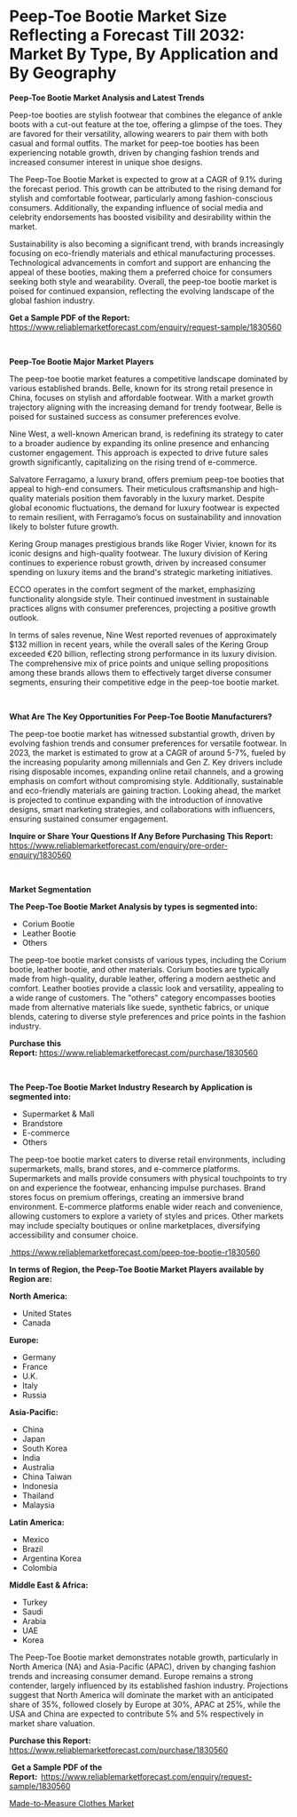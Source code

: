 <p><h1>Peep-Toe Bootie Market Size Reflecting a Forecast Till 2032: Market By Type, By Application and By Geography</h1></p><p><strong>Peep-Toe Bootie Market Analysis and Latest Trends</strong></p>
<p><p>Peep-toe booties are stylish footwear that combines the elegance of ankle boots with a cut-out feature at the toe, offering a glimpse of the toes. They are favored for their versatility, allowing wearers to pair them with both casual and formal outfits. The market for peep-toe booties has been experiencing notable growth, driven by changing fashion trends and increased consumer interest in unique shoe designs.</p><p>The Peep-Toe Bootie Market is expected to grow at a CAGR of 9.1% during the forecast period. This growth can be attributed to the rising demand for stylish and comfortable footwear, particularly among fashion-conscious consumers. Additionally, the expanding influence of social media and celebrity endorsements has boosted visibility and desirability within the market.</p><p>Sustainability is also becoming a significant trend, with brands increasingly focusing on eco-friendly materials and ethical manufacturing processes. Technological advancements in comfort and support are enhancing the appeal of these booties, making them a preferred choice for consumers seeking both style and wearability. Overall, the peep-toe bootie market is poised for continued expansion, reflecting the evolving landscape of the global fashion industry.</p></p>
<p><strong>Get a Sample PDF of the Report:&nbsp;</strong> <a href="https://www.reliablemarketforecast.com/enquiry/request-sample/1830560?utm_campaign=2274&utm_medium=2&utm_source=Github&utm_content=ia&utm_term=09022025&utm_id=peep-toe-bootie">https://www.reliablemarketforecast.com/enquiry/request-sample/1830560</a></p>
<p>&nbsp;</p>
<p><strong>Peep-Toe Bootie Major Market Players</strong></p>
<p><p>The peep-toe bootie market features a competitive landscape dominated by various established brands. Belle, known for its strong retail presence in China, focuses on stylish and affordable footwear. With a market growth trajectory aligning with the increasing demand for trendy footwear, Belle is poised for sustained success as consumer preferences evolve.</p><p>Nine West, a well-known American brand, is redefining its strategy to cater to a broader audience by expanding its online presence and enhancing customer engagement. This approach is expected to drive future sales growth significantly, capitalizing on the rising trend of e-commerce.</p><p>Salvatore Ferragamo, a luxury brand, offers premium peep-toe booties that appeal to high-end consumers. Their meticulous craftsmanship and high-quality materials position them favorably in the luxury market. Despite global economic fluctuations, the demand for luxury footwear is expected to remain resilient, with Ferragamo’s focus on sustainability and innovation likely to bolster future growth.</p><p>Kering Group manages prestigious brands like Roger Vivier, known for its iconic designs and high-quality footwear. The luxury division of Kering continues to experience robust growth, driven by increased consumer spending on luxury items and the brand's strategic marketing initiatives.</p><p>ECCO operates in the comfort segment of the market, emphasizing functionality alongside style. Their continued investment in sustainable practices aligns with consumer preferences, projecting a positive growth outlook.</p><p>In terms of sales revenue, Nine West reported revenues of approximately $132 million in recent years, while the overall sales of the Kering Group exceeded €20 billion, reflecting strong performance in its luxury division. The comprehensive mix of price points and unique selling propositions among these brands allows them to effectively target diverse consumer segments, ensuring their competitive edge in the peep-toe bootie market.</p></p>
<p>&nbsp;</p>
<p><strong>What Are The Key Opportunities For Peep-Toe Bootie Manufacturers?</strong></p>
<p><p>The peep-toe bootie market has witnessed substantial growth, driven by evolving fashion trends and consumer preferences for versatile footwear. In 2023, the market is estimated to grow at a CAGR of around 5-7%, fueled by the increasing popularity among millennials and Gen Z. Key drivers include rising disposable incomes, expanding online retail channels, and a growing emphasis on comfort without compromising style. Additionally, sustainable and eco-friendly materials are gaining traction. Looking ahead, the market is projected to continue expanding with the introduction of innovative designs, smart marketing strategies, and collaborations with influencers, ensuring sustained consumer engagement.</p></p>
<p><strong>Inquire or Share Your Questions If Any Before Purchasing This Report:</strong> <a href="https://www.reliablemarketforecast.com/enquiry/pre-order-enquiry/1830560?utm_campaign=2274&utm_medium=2&utm_source=Github&utm_content=ia&utm_term=09022025&utm_id=peep-toe-bootie">https://www.reliablemarketforecast.com/enquiry/pre-order-enquiry/1830560</a></p>
<p>&nbsp;</p>
<p><strong>Market Segmentation</strong></p>
<p><strong>The Peep-Toe Bootie Market Analysis by types is segmented into:</strong></p>
<p><ul><li>Corium Bootie</li><li>Leather Bootie</li><li>Others</li></ul></p>
<p><p>The peep-toe bootie market consists of various types, including the Corium bootie, leather bootie, and other materials. Corium booties are typically made from high-quality, durable leather, offering a modern aesthetic and comfort. Leather booties provide a classic look and versatility, appealing to a wide range of customers. The "others" category encompasses booties made from alternative materials like suede, synthetic fabrics, or unique blends, catering to diverse style preferences and price points in the fashion industry.</p></p>
<p><strong>Purchase this Report:&nbsp;</strong><a href="https://www.reliablemarketforecast.com/purchase/1830560?utm_campaign=2274&utm_medium=2&utm_source=Github&utm_content=ia&utm_term=09022025&utm_id=peep-toe-bootie">https://www.reliablemarketforecast.com/purchase/1830560</a></p>
<p>&nbsp;</p>
<p><strong>The Peep-Toe Bootie Market Industry Research by Application is segmented into:</strong></p>
<p><ul><li>Supermarket & Mall</li><li>Brandstore</li><li>E-commerce</li><li>Others</li></ul></p>
<p><p>The peep-toe bootie market caters to diverse retail environments, including supermarkets, malls, brand stores, and e-commerce platforms. Supermarkets and malls provide consumers with physical touchpoints to try on and experience the footwear, enhancing impulse purchases. Brand stores focus on premium offerings, creating an immersive brand environment. E-commerce platforms enable wider reach and convenience, allowing customers to explore a variety of styles and prices. Other markets may include specialty boutiques or online marketplaces, diversifying accessibility and consumer choice.</p></p>
<p><a href="https://www.reliablemarketforecast.com/peep-toe-bootie-r1830560?utm_campaign=2274&utm_medium=2&utm_source=Github&utm_content=ia&utm_term=09022025&utm_id=peep-toe-bootie">&nbsp;https://www.reliablemarketforecast.com/peep-toe-bootie-r1830560</a></p>
<p><strong>In terms of Region, the Peep-Toe Bootie Market Players available by Region are:</strong></p>
<p>
    <p> <strong> North America: </strong>
        <ul>
            <li>United States</li>
            <li>Canada</li>
        </ul>
        </p> 
    <p> <strong> Europe: </strong>
        <ul>
            <li>Germany</li>
            <li>France</li>
            <li>U.K.</li>
            <li>Italy</li>
            <li>Russia</li>
        </ul>
        </p> 
    <p> <strong> Asia-Pacific: </strong>
        <ul>
            <li>China</li>
            <li>Japan</li>
            <li>South Korea</li>
            <li>India</li>
            <li>Australia</li>
            <li>China Taiwan</li>
            <li>Indonesia</li>
            <li>Thailand</li>
            <li>Malaysia</li>
        </ul>
        </p> 
    <p> <strong> Latin America: </strong>
        <ul>
            <li>Mexico</li>
            <li>Brazil</li>
            <li>Argentina Korea</li>
            <li>Colombia</li>
        </ul>
        </p> 
    <p> <strong> Middle East & Africa: </strong>
        <ul>
            <li>Turkey</li>
            <li>Saudi</li>
            <li>Arabia</li>
            <li>UAE</li>
            <li>Korea</li>
        </ul>
    </p>
    </p>
<p><p>The Peep-Toe Bootie market demonstrates notable growth, particularly in North America (NA) and Asia-Pacific (APAC), driven by changing fashion trends and increasing consumer demand. Europe remains a strong contender, largely influenced by its established fashion industry. Projections suggest that North America will dominate the market with an anticipated share of 35%, followed closely by Europe at 30%, APAC at 25%, while the USA and China are expected to contribute 5% and 5% respectively in market share valuation.</p></p>
<p><strong>Purchase this Report: </strong><a href="https://www.reliablemarketforecast.com/purchase/1830560?utm_campaign=2274&utm_medium=2&utm_source=Github&utm_content=ia&utm_term=09022025&utm_id=peep-toe-bootie">https://www.reliablemarketforecast.com/purchase/1830560</a></p>
<p>&nbsp;<strong>Get a Sample PDF of the Report:&nbsp;&nbsp;</strong><a href="https://www.reliablemarketforecast.com/enquiry/request-sample/1830560?utm_campaign=2274&utm_medium=2&utm_source=Github&utm_content=ia&utm_term=09022025&utm_id=peep-toe-bootie">https://www.reliablemarketforecast.com/enquiry/request-sample/1830560</a></p>
<p><strong></strong></p>
<p><p><a href="https://github.com/dierdrecrichton210/Market-Research-Report-List-1/blob/main/made-to-measure-clothes-market.md?utm_campaign=2274&utm_medium=2&utm_source=Github&utm_content=ia&utm_term=09022025&utm_id=peep-toe-bootie">Made-to-Measure Clothes Market</a></p></p>